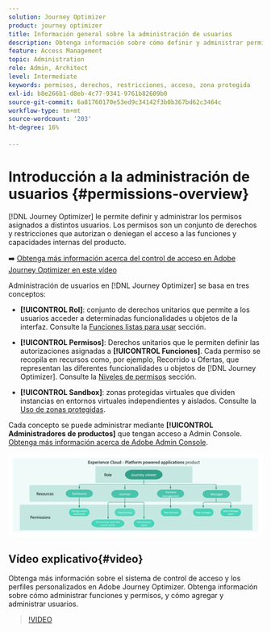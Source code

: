 ```yaml
---
solution: Journey Optimizer
product: journey optimizer
title: Información general sobre la administración de usuarios
description: Obtenga información sobre cómo definir y administrar permisos
feature: Access Management
topic: Administration
role: Admin, Architect
level: Intermediate
keywords: permisos, derechos, restricciones, acceso, zona protegida
exl-id: b8e266b1-d8eb-4c77-9341-9761b82609b0
source-git-commit: 6a81760170e53ed9c34142f3b0b367bd62c3464c
workflow-type: tm+mt
source-wordcount: '203'
ht-degree: 16%

---
```


# Introducción a la administración de usuarios {#permissions-overview}

[!DNL Journey Optimizer] le permite definir y administrar los permisos asignados a distintos usuarios. Los permisos son un conjunto de derechos y restricciones que autorizan o deniegan el acceso a las funciones y capacidades internas del producto.

➡️ [Obtenga más información acerca del control de acceso en Adobe Journey Optimizer en este vídeo](#video)

Administración de usuarios en [!DNL Journey Optimizer] se basa en tres conceptos:

* **[!UICONTROL Rol]**: conjunto de derechos unitarios que permite a los usuarios acceder a determinadas funcionalidades u objetos de la interfaz. Consulte la [Funciones listas para usar](ootb-product-profiles.md) sección.

* **[!UICONTROL Permisos]**: Derechos unitarios que le permiten definir las autorizaciones asignadas a **[!UICONTROL Funciones]**. Cada permiso se recopila en recursos como, por ejemplo, Recorrido u Ofertas, que representan las diferentes funcionalidades u objetos de [!DNL Journey Optimizer]. Consulte la [Niveles de permisos](high-low-permissions.md) sección.

* **[!UICONTROL Sandbox]**: zonas protegidas virtuales que dividen instancias en entornos virtuales independientes y aislados. Consulte la [Uso de zonas protegidas](sandboxes.md).

Cada concepto se puede administrar mediante **[!UICONTROL Administradores de productos]** que tengan acceso a Admin Console. [Obtenga más información acerca de Adobe Admin Console](https://helpx.adobe.com/es/enterprise/managing/user-guide.html).

![](assets/do-not-localize/permissions_2.png)

## Vídeo explicativo{#video}

Obtenga más información sobre el sistema de control de acceso y los perfiles personalizados en Adobe Journey Optimizer. Obtenga información sobre cómo administrar funciones y permisos, y cómo agregar y administrar usuarios.

>[!VIDEO](https://video.tv.adobe.com/v/333998?quality=12)
